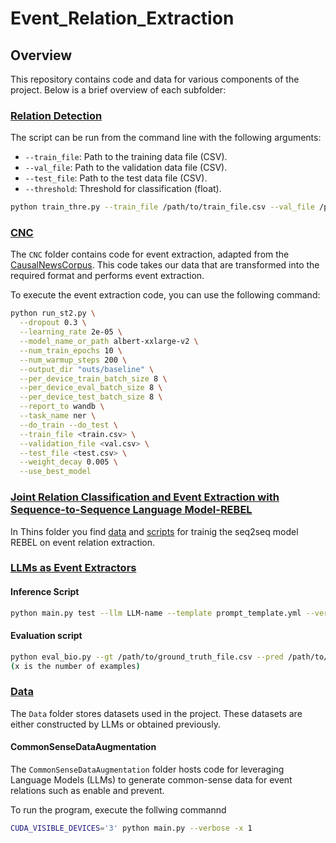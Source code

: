 # Event_Relation_Extraction

## Overview

This repository contains code and data for various components of the project. Below is a brief overview of each subfolder:
###  [Relation Detection](./Relation-Detection/)
The script can be run from the command line with the following arguments:

- `--train_file`: Path to the training data file (CSV).
- `--val_file`: Path to the validation data file (CSV).
- `--test_file`: Path to the test data file (CSV).
- `--threshold`: Threshold for classification (float).

```bash
python train_thre.py --train_file /path/to/train_file.csv --val_file /path/to/val_file.csv --test_file /path/to/test_file.csv --threshold 0.8

```

### [CNC](./CNC/)

The `CNC` folder contains code for event extraction, adapted from the [CausalNewsCorpus](https://github.com/tanfiona/CausalNewsCorpus/tree/master). This code takes our data that are transformed into the required format and performs event extraction.

To execute the event extraction code, you can use the following command:

```bash
python run_st2.py \
  --dropout 0.3 \
  --learning_rate 2e-05 \
  --model_name_or_path albert-xxlarge-v2 \
  --num_train_epochs 10 \
  --num_warmup_steps 200 \
  --output_dir "outs/baseline" \
  --per_device_train_batch_size 8 \
  --per_device_eval_batch_size 8 \
  --per_device_test_batch_size 8 \
  --report_to wandb \
  --task_name ner \
  --do_train --do_test \
  --train_file <train.csv> \
  --validation_file <val.csv> \
  --test_file <test.csv> \
  --weight_decay 0.005 \
  --use_best_model
```
### [Joint Relation Classification and Event Extraction with Sequence-to-Sequence Language Model-REBEL](./REBEL_Joined_RelationClassification_and_EventExtraction/)
In Thins folder you find [data](./REBEL_Joined_RelationClassification_and_EventExtraction/data/) and [scripts](./REBEL_Joined_RelationClassification_and_EventExtraction/src/) for trainig the seq2seq model REBEL on event relation extraction.

### [LLMs as Event Extractors](./LLMs_as_Relation_Classifiors_and_Event_Extractors/) 

#### Inference Script

```bash
python main.py test --llm LLM-name --template prompt_template.yml --verbose --num_examples 2 --news_dataset examples-dataset --test_dataset ground-truth-dataset  --output prediction-dataset

```
#### Evaluation script 
```bash
python eval_bio.py --gt /path/to/ground_truth_file.csv --pred /path/to/prediction_file.csv
(x is the number of examples)
``` 


###  [Data](./data/)

The `Data` folder stores datasets used in the project. These datasets are either constructed by LLMs or obtained previously.
#### CommonSenseDataAugmentation

The `CommonSenseDataAugmentation` folder hosts code for leveraging Language Models (LLMs) to generate common-sense data for event relations such as enable and prevent.

To run the program, execute the follwing commannd 
```bash
CUDA_VISIBLE_DEVICES='3' python main.py --verbose -x 1
```






